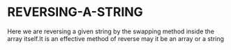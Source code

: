 # REVERSING-A-STRING
Here we are reversing a given string by the swapping method inside the array itself.It is an effective method of reverse may it be an array or a string
